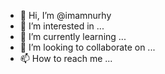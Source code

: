 - 👋 Hi, I’m @imamnurhy
- 👀 I’m interested in ...
- 🌱 I’m currently learning ...
- 💞️ I’m looking to collaborate on ...
- 📫 How to reach me ...

<!---
imamnurhy/imamnurhy is a ✨ special ✨ repository because its `README.md` (this file) appears on your GitHub profile.
You can click the Preview link to take a look at your changes.
--->
